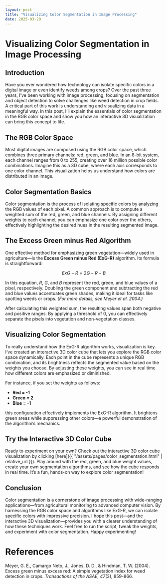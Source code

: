 ```yaml
---
layout: post
title: "Visualizing Color Segmentation in Image Processing"
date: 2025-03-20
---
```


# Visualizing Color Segmentation in Image Processing

## Introduction

Have you ever wondered how technology can isolate specific colors in a digital image or even identify weeds among crops? Over the past three years, I’ve been working with image processing, focusing on segmentation and object detection to solve challenges like weed detection in crop fields. A critical part of this work is understanding and visualizing data in a meaningful way. In this post, I’ll explain the essentials of color segmentation in the RGB color space and show you how an interactive 3D visualization can bring this concept to life.

## The RGB Color Space

Most digital images are composed using the RGB color space, which combines three primary channels: red, green, and blue. In an 8-bit system, each channel ranges from 0 to 255, creating over 16 million possible color combinations. Imagine this as a 3D cube, where each axis corresponds to one color channel. This visualization helps us understand how colors are distributed in an image.

## Color Segmentation Basics

Color segmentation is the process of isolating specific colors by analyzing the RGB values of each pixel. A common approach is to compute a weighted sum of the red, green, and blue channels. By assigning different weights to each channel, you can emphasize one color over the others, effectively highlighting the desired hues in the resulting segmented image.

## The Excess Green minus Red Algorithm

One effective method for emphasizing green vegetation—widely used in agriculture—is the **Excess Green minus Red (ExG-R)** algorithm. Its formula is straightforward:

```math
ExG-R = 2G - R - B
```

In this equation, *R*, *G*, and *B* represent the red, green, and blue values of a pixel, respectively. Doubling the green component and subtracting the red and blue values accentuates green shades, making it ideal for tasks like spotting weeds or crops. *(For more details, see Meyer et al. 2004.)*

After calculating this weighted sum, the resulting values span both negative and positive ranges. By applying a threshold of 0, you can effectively separate the pixels into vegetation and non-vegetation classes.

## Visualizing Color Segmentation

To really understand how the ExG-R algorithm works, visualization is key. I’ve created an interactive 3D color cube that lets you explore the RGB color space dynamically. Each point in the cube represents a unique RGB combination, and its brightness reflects the segmented value based on the weights you choose. By adjusting these weights, you can see in real time how different colors are emphasized or diminished.

For instance, if you set the weights as follows:

- **Red = -1**
- **Green = 2**
- **Blue = -1**

this configuration effectively implements the ExG-R algorithm. It brightens green areas while suppressing other colors—a powerful demonstration of the algorithm’s mechanics.

## Try the Interactive 3D Color Cube

Ready to experiment on your own? Check out the interactive 3D color cube visualization by clicking [here]({{ "/assets/pages/color_segmentation.html" | relative_url }}). Play around with the red, green, and blue weight values, create your own segmentation algorithms, and see how the cube responds in real time. It’s a fun, hands-on way to explore color segmentation!

## Conclusion

Color segmentation is a cornerstone of image processing with wide-ranging applications—from agricultural monitoring to advanced computer vision. By harnessing the RGB color space and algorithms like ExG-R, we can isolate specific colors with impressive precision. I hope this post—and the interactive 3D visualization—provides you with a clearer understanding of how these techniques work. Feel free to run the script, tweak the weights, and experiment with color segmentation. Happy experimenting!

# References

Meyer, G. E., Camargo Neto, J., Jones, D. D., & Hindman, T. W. (2004). Excess green minus excess red: A simple vegetation index for weed detection in crops. *Transactions of the ASAE, 47*(3), 859-866.
